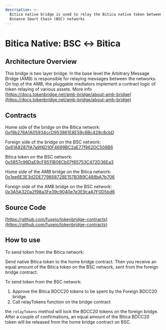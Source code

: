 ```yaml
---
description: >-
  Bitica native bridge is used to relay the Bitica native token between Bitica and
  Binance Smart Chain (BSC) networks
---
```


# Bitica Native: BSC ↔ Bitica

## Architecture Overview

This bridge is two layer bridge. In the base level the Arbitrary Message Bridge \(AMB\) is responsible for relaying messages between the networks. On top of the AMB,  the pluggable mediators implement a contract logic of token relaying of various assets. More info [https://docs.tokenbridge.net/amb-bridge/about-amb-bridge](https://docs.tokenbridge.net/amb-bridge/about-amb-bridge)

## Contracts

Home side of the bridge on the Bitica network: [0xf9b276A1A05934ccD953861E8E59c6Bc428c8cbD](https://biticablockchain.com/address/0xf9b276A1A05934ccD953861E8E59c6Bc428c8cbD/transactions)

Foreign side of the bridge on the BSC network: [0x61A8287fA7a9f4D10F4699BC2aE77f962DC508B6](https://etherscan.io/address/0x61A8287fA7a9f4D10F4699BC2aE77f962DC508B6)

Bitica token on the BSC network: [0x5857c96DaE9cF8511B08Cb07f85753C472D36Ea3](https://bscscan.com/token/0x5857c96dae9cf8511b08cb07f85753c472d36ea3)

Home side of the AMB bridge on the Bitica network: [0x1ee6E3E3d2DE779858728E157B3B9C488bA7b706](https://biticablockchain.com/address/0x1ee6E3E3d2DE779858728E157B3B9C488bA7b706)

Foreign side of the AMB bridge on the BSC network: [0x3A5A320a2f98a3Fe39c9040e7e3E9caA7F0D5bd6](https://bscscan.com/address/0x3A5A320a2f98a3Fe39c9040e7e3E9caA7F0D5bd6)

## Source Code

[https://github.com/fuseio/tokenbridge-contracts](https://github.com/fuseio/tokenbridge-contracts)

## How to use

To send token from the Bitica network:

Send native Bitica token to the home bridge contract. Then you receive an equal amount of the Bitica token on the BSC network, sent from the foreign bridge contract.

To send token from the BSC network:

1. Approve the Bitica BDCC20 tokens to be spent by the Foreign BDCC20 bridge. 
2. Call relayTokens function on the bridge contract

the `relayTokens` method will lock the BDCC20 tokens on the foreign bridge. After a couple of confirmations, an equal amount of the Bitica BDCC20 token will be released from the home bridge contract on BSC.

#### 

#### 

